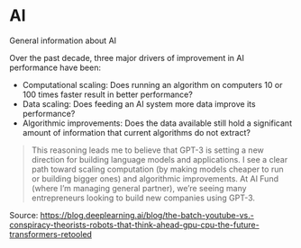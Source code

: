 # AI
General information about AI

Over the past decade, three major drivers of improvement in AI performance have been: 

* Computational scaling: Does running an algorithm on computers 10 or 100 times faster result in better performance?
* Data scaling: Does feeding an AI system more data improve its performance?
* Algorithmic improvements: Does the data available still hold a significant amount of information that current algorithms do not  extract?

> This reasoning leads me to believe that GPT-3 is setting a new direction for building language models and applications. I see a clear path toward scaling computation (by making models cheaper to run or building bigger ones) and algorithmic improvements. At AI Fund (where I’m managing general partner), we’re seeing many entrepreneurs looking to build new companies using GPT-3. 

Source: https://blog.deeplearning.ai/blog/the-batch-youtube-vs.-conspiracy-theorists-robots-that-think-ahead-gpu-cpu-the-future-transformers-retooled
